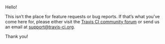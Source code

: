 Hello!

This isn’t the place for feature requests or bug reports. If that’s what you’ve come here for, please either visit the [Travis CI community forum](https://travis-ci.community/) or send us an email at support@travis-ci.org.



Thank you!
